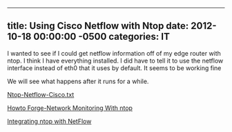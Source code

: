 ﻿---

title:  Using Cisco Netflow with Ntop
date:   2012-10-18 00:00:00 -0500
categories: IT
---






I wanted to see if I could get netflow information off of my edge router with ntop. I think I have everything installed. I did have to tell it to use the netflow interface instead of eth0 that it uses by default. It seems to be working fine

We will see what happens after it runs for a while.

<a href="https://svn.ntop.org/svn/ntop/trunk/ntop/NetFlow/docs/ntop-netflow-cisco.txt">Ntop-Netflow-Cisco.txt</a>

<a href="http://www.howtoforge.com/network_monitoring_with_ntop">Howto Forge-Network Monitoring With ntop
</a>

<a href="http://www.ntop.org/netflow.html">Integrating ntop with NetFlow</a>




